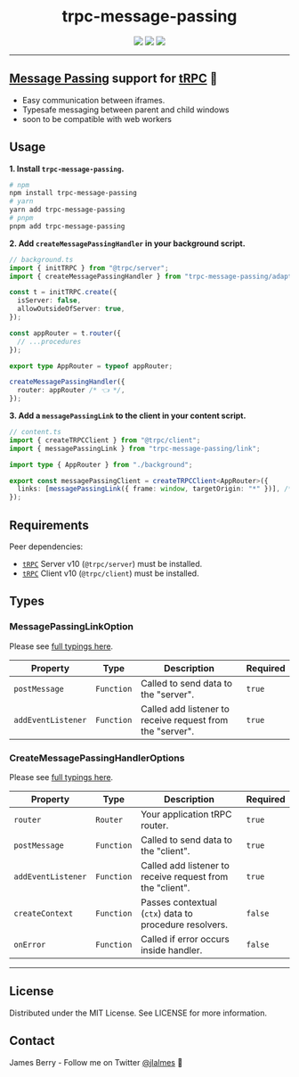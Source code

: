 <div align="center">
  <h1>trpc-message-passing</h1>
  <a href="https://www.npmjs.com/package/trpc-message-passing"><img src="https://img.shields.io/npm/v/trpc-message-passing.svg?style=flat&color=brightgreen" target="_blank" /></a>
  <a href="./LICENSE"><img src="https://img.shields.io/badge/license-MIT-black" /></a>
  <a href="https://trpc.io/discord" target="_blank"><img src="https://img.shields.io/badge/chat-discord-blue.svg" /></a>
  <br />
  <hr />
</div>

## **[Message Passing](https://developer.mozilla.org/en-US/docs/Web/API/Window/postMessage/) support for [tRPC](https://trpc.io/)** 🧩

- Easy communication between iframes.
- Typesafe messaging between parent and child windows
- soon to be compatible with web workers

## Usage

**1. Install `trpc-message-passing`.**

```bash
# npm
npm install trpc-message-passing
# yarn
yarn add trpc-message-passing
# pnpm
pnpm add trpc-message-passing
```

**2. Add `createMessagePassingHandler` in your background script.**

```typescript
// background.ts
import { initTRPC } from "@trpc/server";
import { createMessagePassingHandler } from "trpc-message-passing/adapter";

const t = initTRPC.create({
  isServer: false,
  allowOutsideOfServer: true,
});

const appRouter = t.router({
  // ...procedures
});

export type AppRouter = typeof appRouter;

createMessagePassingHandler({
  router: appRouter /* 👈 */,
});
```

**3. Add a `messagePassingLink` to the client in your content script.**

```typescript
// content.ts
import { createTRPCClient } from "@trpc/client";
import { messagePassingLink } from "trpc-message-passing/link";

import type { AppRouter } from "./background";

export const messagePassingClient = createTRPCClient<AppRouter>({
  links: [messagePassingLink({ frame: window, targetOrigin: "*" })], /* 👈 */,
});
```

## Requirements

Peer dependencies:

- [`tRPC`](https://github.com/trpc/trpc) Server v10 (`@trpc/server`) must be installed.
- [`tRPC`](https://github.com/trpc/trpc) Client v10 (`@trpc/client`) must be installed.

## Types

### MessagePassingLinkOption

Please see [full typings here](src/link/index.ts).

| Property           | Type       | Description                                               | Required |
| ------------------ | ---------- | --------------------------------------------------------- | -------- |
| `postMessage`      | `Function` | Called to send data to the "server".                      | `true`   |
| `addEventListener` | `Function` | Called add listener to receive request from the "server". | `true`   |

### CreateMessagePassingHandlerOptions

Please see [full typings here](src/adapter/index.ts).

| Property           | Type       | Description                                               | Required |
| ------------------ | ---------- | --------------------------------------------------------- | -------- |
| `router`           | `Router`   | Your application tRPC router.                             | `true`   |
| `postMessage`      | `Function` | Called to send data to the "client".                      | `true`   |
| `addEventListener` | `Function` | Called add listener to receive request from the "client". | `true`   |
| `createContext`    | `Function` | Passes contextual (`ctx`) data to procedure resolvers.    | `false`  |
| `onError`          | `Function` | Called if error occurs inside handler.                    | `false`  |

---

## License

Distributed under the MIT License. See LICENSE for more information.

## Contact

James Berry - Follow me on Twitter [@jlalmes](https://twitter.com/jlalmes) 💙
